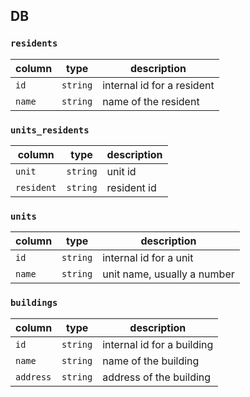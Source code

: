 ## DB

### `residents`

| column | type | description |
| ------ | ---- | ----------- |
| `id` | `string` | internal id for a resident |
| `name` | `string` | name of the resident |

### `units_residents`

| column | type | description |
| ------ | ---- | ----------- |
| `unit` | `string` | unit id |
| `resident` | `string` | resident id |

### `units`

| column | type | description |
| ------ | ---- | ----------- |
| `id` | `string` | internal id for a unit |
| `name` | `string` | unit name, usually a number |

### `buildings`

| column | type | description |
| ------ | ---- | ----------- |
| `id` | `string` | internal id for a building |
| `name` | `string` | name of the building |
| `address` | `string` | address of the building |
